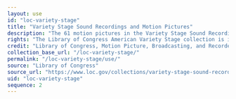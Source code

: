 ```yaml
---
layout: use
id: "loc-variety-stage"
title: "Variety Stage Sound Recordings and Motion Pictures"
description: "The 61 motion pictures in the Variety Stage Sound Recordings and Motion Pictures include animal acts, burlesque, dance, comic sketches, dramatic excerpts, dramatic sketches, physical culture acts, and tableaus. The films represented date from copyrights of 1897 to 1920; the majority are drawn from the Library's extensive Paper Print Collection. The remaining films were produced by Hans A. Spanuth in Chicago from 1919 to 1920 for the series \"Spanuth's Original Vod-A-Vil Movies.\" These motion pictures present a rare animated record of vaudeville acts from the turn of the century. Although not actually filmed on a theatrical stage, they sought to recreate the atmosphere of a theater performance by showing the types of vaudeville acts and performers that were popular at the time."
rights: "The Library of Congress American Variety Stage collection is in the public domain and is free to use and reuse."
credit: "Library of Congress, Motion Picture, Broadcasting, and Recorded Sound Division"
collection_base_url: "/loc-variety-stage/"
permalink: "/loc-variety-stage/use/"
source: "Library of Congress"
source_url: "https://www.loc.gov/collections/variety-stage-sound-recordings-and-motion-pictures/about-this-collection/"
uid: "loc-variety-stage"
sequence: 2
---
```

